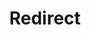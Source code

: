 ﻿---
layout: src/layouts/Redirect.astro
title: Redirect
redirect: https://octopus.com/docs/runbooks/runbook-examples/aws/delete-stack
pubDate:  2023-01-01
navSearch: false
navSitemap: false
navMenu: false
---
